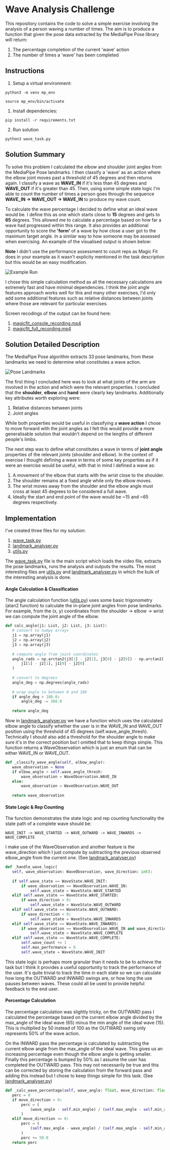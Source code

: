 # Wave Analysis Challenge

This repository contains the code to solve a simple exercise involving the analysis of a person waving a number of times. The aim is to produce a function that given the pose data extracted by the MediaPipe Pose library will return:

1. The percentage completion of the current 'wave' action
2. The number of times a 'wave' has been completed

## Instructions

1. Setup a virtual environment:

```
python3 -m venv mp_env 
```

```
source mp_env/bin/activate
```

1. Install dependencies:

```
pip install -r requirements.txt
```

2. Run solution

```
python3 wave_task.py
```

## Solution Summary

To solve this problem I calculated the elbow and shoulder joint angles from the MediaPipe Pose landmarks. I then classify a 'wave' as an action where the elbow joint moves past a threshold of 45 degrees and then returns again. I classify a wave as **WAVE_IN** if it's less than 45 degrees and **WAVE_OUT** if it's greater than 45. Then, using some simple state logic I'm able to count the number of times a person goes through the sequence **WAVE_IN -> WAVE_OUT -> WAVE_IN** to produce my wave count.

To calculate the wave percentage I decided to define what an ideal wave would be. I define this as one which starts close to **15** degrees and gets to **65** degrees. This allowed me to calculate a percentage based on how far a wave had progressed within this range. It also provides an additional opportunity to score the **'form'** of a wave by how close a user got to the maximum target angle. In a similar way to how someone may be assessed when exercising. An example of the visualised output is shown below:

**Note** I didn't use the performance assessment to count reps as Magic Fit does in your example as it wasn't explicity mentioned in the task description but this would be an easy modification.

![Example Run](images/example_run.gif)

I chose this simple calculation method as all the necessary calculations are extremely fast and have minimal dependencies. I think the joint angle features approach works well for this and many other exercises, I'd only add some additional features such as relative distances between joints where those are relevant for particular exercises.

Screen recodings of the output can be found here:

1. [magicfit_console_recording.mp4](magicfit_console_recording.mp4)
2. [magicfit_full_recording.mp4](magicfit_full_recording.mp4)

## Solution Detailed Description

The MediaPipe Pose algorithm extracts 33 pose landmarks, from these landmarks we need to determine what constitutes a wave action.

![Pose Landmarks](images/mp_pose.png)

The first thing I concluded here was to look at what joints of the arm are involved in the action and which were the relevant properties. I concluded that the **shoulder**, **elbow** and **hand** were clearly key landmarks. Additionally key attributes worth exploring were:

1. Relative distances between joints
2. Joint angles

While both properties would be useful in classifying a **wave action** I chose to move forward with the joint angles as I felt this would provide a more generalisable solution that wouldn't depend on the lengths of different people's limbs.

The next step was to define what constitutes a wave in terms of **joint angle** properties of the relevant joints (shoulder and elbow). In the context of exercise I thought defining a wave in terms of some key properties as if it were an exercise would be useful, with that in mind I defined a wave as:

1. A movement of the elbow that starts with the wrist close to the shoulder.
2. The shoulder remains at a fixed angle while only the elbow moves.
3. The wrist moves away from the shoulder and the elbow angle must cross at least 45 degrees to be considered a full wave.
4. Ideally the start and end point of the wave would be ~15 and ~65 degrees respectively.

## Implementation

I've created three files for my solution:

1. [wave_task.py](wave_task.py)
2. [landmark_analyser.py](landmark_analyser.py)
3. [utils.py](utils.py)

The [wave_task.py](wave_task.py) file is the main script which loads the video file, extracts the pose landmarks, runs the analysis and outputs the results. The most interesting files are [utils.py](utils.py) and  [landmark_analyser.py](landmark_analyser.py) in which the bulk of the interesting analysis is done.

#### Angle Calculation & Classification

The angle calculation function ([utils.py](utils.py)) uses some basic trigonometry (atan2 function) to calculate the in-plane joint angles from pose landmarks. For example, from the (x, y) coordinates from the shoulder -> elbow -> wrist we can compute the joint angle of the elbow.

```python
def calc_angle(j1: List, j2: List, j3: List):
   # convert to numpy arrays
   j1 = np.array(j1)
   j2 = np.array(j2)
   j3 = np.array(j3)
 
   # compute angle from joint coordinates
   angle_rads = np.arctan2(j3[1] - j2[1], j3[0] - j2[0]) - np.arctan2(
       j1[1] - j2[1], j1[0] - j2[0]
   )
 
   # convert to degrees
   angle_deg = np.degrees(angle_rads)
 
   # wrap angle to between 0 and 180
   if angle_deg > 180.0:
       angle_deg -= 360.0
 
   return angle_deg
```

Now in [landmark_analyser.py](landmark_analyser.py) we have a function which uses the calculated elbow angle to classify whether the user is in the WAVE_IN and WAVE_OUT position using the threshold of 45 degrees (self.wave_angle_thresh). Technically I should also add a threshold for the shoulder angle to make sure it's in the correct position but I omitted that to keep things simple. This function returns a WaveObservation which is just an enum that can be either WAVE_IN or WAVE_OUT.

```python
def _classify_wave_angle(self, elbow_angle):
   wave_observation = None
   if elbow_angle < self.wave_angle_thresh:
       wave_observation = WaveObservation.WAVE_IN
   else:
       wave_observation = WaveObservation.WAVE_OUT
 
   return wave_observation
```

#### State Logic & Rep Counting

The function demonstrates the state logic and rep counting functionality the state path of a complete wave should be:

```
WAVE_INIT -> WAVE_STARTED -> WAVE_OUTWARD -> WAVE_INWARDS -> WAVE_COMPLETE
```

I make use of the WaveObservation and another feature is the wave_direction which I just compute by subtracting the previous observed elbow_angle from the current one. (See [landmark_analyser.py](landmark_analyser.py))

```python
def _handle_wave_logic(
   self, wave_observation: WaveObservation, wave_direction: int):
  
   if self.wave_state == WaveState.WAVE_INIT:
       if wave_observation == WaveObservation.WAVE_IN:
           self.wave_state = WaveState.WAVE_STARTED
   elif self.wave_state == WaveState.WAVE_STARTED:
       if wave_direction > 0:
           self.wave_state = WaveState.WAVE_OUTWARD
   elif self.wave_state == WaveState.WAVE_OUTWARD:
       if wave_direction < 0:
           self.wave_state = WaveState.WAVE_INWARDS
   elif self.wave_state == WaveState.WAVE_INWARDS:
       if wave_observation == WaveObservation.WAVE_IN and wave_direction == 0:
           self.wave_state = WaveState.WAVE_COMPLETE
   elif self.wave_state == WaveState.WAVE_COMPLETE:
       self.wave_count += 1
       self.max_performance = 0
       self.wave_state = WaveState.WAVE_INIT
```

This state logic is perhaps more granular than it needs to be to achieve the task but I think it provides a useful opportunity to track the performance of the user. It's quite trivial to track the time in each state so we can calculate how long the OUTWARD and INWARD swings are, or how long the use pauses between waves. These could all be used to provide helpful feedback to the end user.

#### Percentage Calculation

The percentage calculation was slightly tricky, on the OUTWARD pass I calculated the percentage based on the current elbow angle divided by the max_angle of the ideal wave (65) minus the min angle of the ideal wave (15). This is multiplied by 50 instead of 100 as the OUTWARD swing only represents 50% of the wave action.

On the INWARD pass the percentage is calculated by subtracting the current elbow angle from the max_angle of the ideal wave. This gives us an increasing percentage even though the elbow angle is getting smaller. Finally this percentage is bumped by 50% as I assume the user has completed the OUTWARD pass. This may not necessarily be true and this can be corrected by storing the calculation from the forward pass and adding this instead but I chose to keep things simple for this task. (See [landmark_analyser.py](landmark_analyser.py))

```python
def _calc_wave_percentage(self, wave_angle: float, move_direction: float) -> float:
   perc = 0
   if move_direction > 0:
       perc = (
           (wave_angle - self.min_angle) / (self.max_angle - self.min_angle) * 50.0
       )
   elif move_direction <= 0:
       perc = (
           (self.max_angle - wave_angle) / (self.max_angle - self.min_angle) * 50.0
       )
       perc += 50.0
   return perc
```
